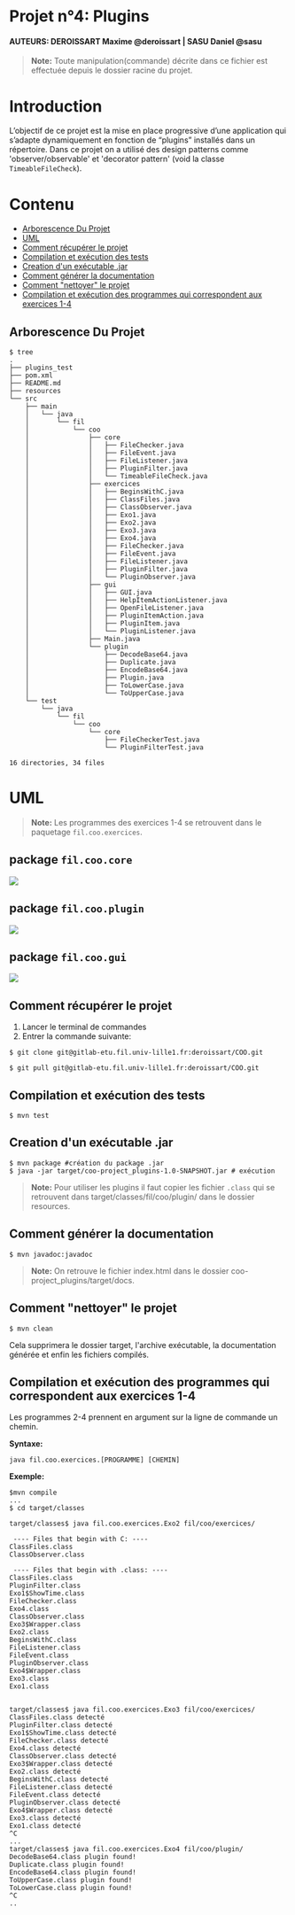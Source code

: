 Projet n°4: Plugins
=====================

#### AUTEURS: DEROISSART Maxime @deroissart | SASU Daniel @sasu

> **Note:** Toute manipulation(commande) décrite dans ce fichier est effectuée depuis le dossier
> racine du projet.

Introduction
=============
L’objectif de ce projet est la mise en place
progressive d’une application qui s’adapte dynamiquement en fonction de
“plugins” installés dans un répertoire.
Dans ce projet on a utilisé des design patterns comme 'observer/observable' et
'decorator pattern' (void la classe `TimeableFileCheck`).

Contenu
=======

* [Arborescence Du Projet](#arborescence-du-projet)
* [UML](#uml)
* [Comment récupérer le projet](#comment-récupérer-le-projet)
* [Compilation et exécution des tests](#compilation-et-exécution-des-tests)
* [Creation d'un exécutable .jar](#creation-dun-exécutable-jar)
* [Comment générer la documentation](#comment-générer-la-documentation)
* [Comment "nettoyer" le projet](#comment-nettoyer-le-projet)
* [Compilation et exécution des programmes  qui correspondent aux exercices 1-4](#compilation-et-exécution-des-programmes-qui-correspondent-aux-exercices-1-4)


Arborescence Du Projet
----------------------
```
$ tree
.
├── plugins_test
├── pom.xml
├── README.md
├── resources
└── src
    ├── main
    │   └── java
    │       └── fil
    │           └── coo
    │               ├── core
    │               │   ├── FileChecker.java
    │               │   ├── FileEvent.java
    │               │   ├── FileListener.java
    │               │   ├── PluginFilter.java
    │               │   └── TimeableFileCheck.java
    │               ├── exercices
    │               │   ├── BeginsWithC.java
    │               │   ├── ClassFiles.java
    │               │   ├── ClassObserver.java
    │               │   ├── Exo1.java
    │               │   ├── Exo2.java
    │               │   ├── Exo3.java
    │               │   ├── Exo4.java
    │               │   ├── FileChecker.java
    │               │   ├── FileEvent.java
    │               │   ├── FileListener.java
    │               │   ├── PluginFilter.java
    │               │   └── PluginObserver.java
    │               ├── gui
    │               │   ├── GUI.java
    │               │   ├── HelpItemActionListener.java
    │               │   ├── OpenFileListener.java
    │               │   ├── PluginItemAction.java
    │               │   ├── PluginItem.java
    │               │   └── PluginListener.java
    │               ├── Main.java
    │               └── plugin
    │                   ├── DecodeBase64.java
    │                   ├── Duplicate.java
    │                   ├── EncodeBase64.java
    │                   ├── Plugin.java
    │                   ├── ToLowerCase.java
    │                   └── ToUpperCase.java
    └── test
        └── java
            └── fil
                └── coo
                    └── core
                        ├── FileCheckerTest.java
                        └── PluginFilterTest.java

16 directories, 34 files

```
UML
====

> **Note:** Les programmes des exercices 1-4 se retrouvent dans le paquetage
`fil.coo.exercices`.

package `fil.coo.core`
---------------
![](core.png)

package `fil.coo.plugin`
---------------
![](plugin.png)

package `fil.coo.gui`
---------------
![](GUI.png)


Comment récupérer le projet
-----------------------------

1. Lancer le terminal de commandes
2. Entrer la commande suivante:

```
$ git clone git@gitlab-etu.fil.univ-lille1.fr:deroissart/COO.git
```

```
$ git pull git@gitlab-etu.fil.univ-lille1.fr:deroissart/COO.git
```

Compilation et exécution des tests
----------------------------------
```
$ mvn test
```

Creation d'un exécutable .jar
------------------------------

```
$ mvn package #création du package .jar
$ java -jar target/coo-project_plugins-1.0-SNAPSHOT.jar # exécution

```
> **Note:** Pour utiliser les plugins il faut copier les fichier `.class`
qui se retrouvent dans target/classes/fil/coo/plugin/ dans le dossier resources.


Comment générer la documentation
----------------------------------

```
$ mvn javadoc:javadoc
```

> **Note:** On retrouve le fichier index.html dans le dossier coo-project_plugins/target/docs.



Comment "nettoyer" le projet
------------------------------

```
$ mvn clean
```


Cela supprimera le dossier target, l'archive exécutable, la documentation générée et enfin les fichiers compilés.


Compilation et exécution des programmes  qui correspondent aux exercices 1-4
-----------------------------------------------------------------------------
Les programmes 2-4 prennent en argument sur la ligne de commande un chemin.

**Syntaxe:**
```
java fil.coo.exercices.[PROGRAMME] [CHEMIN]
```
**Exemple:**
```
$mvn compile
...
$ cd target/classes

target/classes$ java fil.coo.exercices.Exo2 fil/coo/exercices/

 ---- Files that begin with C: ----
ClassFiles.class
ClassObserver.class

 ---- Files that begin with .class: ----
ClassFiles.class
PluginFilter.class
Exo1$ShowTime.class
FileChecker.class
Exo4.class
ClassObserver.class
Exo3$Wrapper.class
Exo2.class
BeginsWithC.class
FileListener.class
FileEvent.class
PluginObserver.class
Exo4$Wrapper.class
Exo3.class
Exo1.class


target/classes$ java fil.coo.exercices.Exo3 fil/coo/exercices/
ClassFiles.class detecté
PluginFilter.class detecté
Exo1$ShowTime.class detecté
FileChecker.class detecté
Exo4.class detecté
ClassObserver.class detecté
Exo3$Wrapper.class detecté
Exo2.class detecté
BeginsWithC.class detecté
FileListener.class detecté
FileEvent.class detecté
PluginObserver.class detecté
Exo4$Wrapper.class detecté
Exo3.class detecté
Exo1.class detecté
^C
...
target/classes$ java fil.coo.exercices.Exo4 fil/coo/plugin/
DecodeBase64.class plugin found!
Duplicate.class plugin found!
EncodeBase64.class plugin found!
ToUpperCase.class plugin found!
ToLowerCase.class plugin found!
^C
..
```
